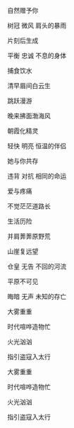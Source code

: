 


自然赠予你

树冠 微风 肩头的暴雨

片刻后生成

平衡 忠诚 不息的身体

捕食饮水

清早眉间白云生

跳跃漫游

晚来拂面渤海风

朝霞化精灵

轻快 明亮 恒温的伴侣

她与你共存

违背 对抗 相同的命运

爱与疼痛

不觉茫茫道路长

生活历险

并肩莾莾原野荒

山崖复远望

仓皇 无告 不回的河流

平原不可见

晦暗 无声 未知的存亡

大雾重重

时代喧哗造物忙

火光汹汹

指引盗寇入太行

大雾重重

时代喧哗造物忙

火光汹汹

指引盗寇入太行



